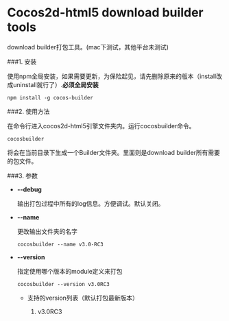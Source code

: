 Cocos2d-html5 download builder tools
==================

download builder打包工具。(mac下测试，其他平台未测试)

###1. 安装

使用npm全局安装，如果需要更新，为保险起见，请先删除原来的版本（install改成uninstall就行了）.**必须全局安装**

```
npm install -g cocos-builder
```

###2. 使用方法

在命令行进入cocos2d-html5引擎文件夹内。运行cocosbuilder命令。

```
cocosbuilder
```

将会在当前目录下生成一个Builder文件夹。里面则是download builder所有需要的包文件。

###3. 参数

- **--debug**

    输出打包过程中所有的log信息。方便调试。默认关闭。
    
- **--name**

    更改输出文件夹的名字
    
    ```
    cocosbuilder --name v3.0-RC3
    ```
    
- **--version**

    指定使用哪个版本的module定义来打包
    
    ```
    cocosbuilder --version v3.0RC3
    ```
    
    - 支持的version列表（默认打包最新版本）
    
        1. v3.0RC3
